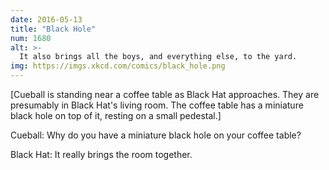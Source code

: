 ```yaml
---
date: 2016-05-13
title: "Black Hole"
num: 1680
alt: >-
  It also brings all the boys, and everything else, to the yard.
img: https://imgs.xkcd.com/comics/black_hole.png
---
```

[Cueball is standing near a coffee table as Black Hat approaches. They are presumably in Black Hat's living room. The coffee table has a miniature black hole on top of it, resting on a small pedestal.]

Cueball: Why do you have a miniature black hole on your coffee table?

Black Hat: It really brings the room together.